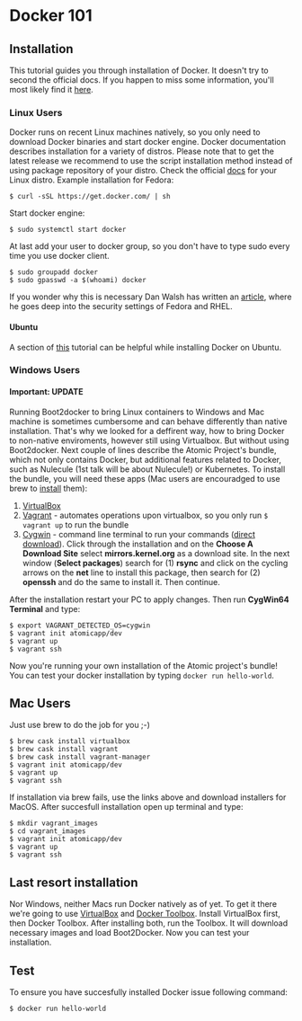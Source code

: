 # Docker 101
## Installation
This tutorial guides you through installation of Docker. It doesn't try to second the official docs. If you happen to miss some information, you'll most likely find it [here](http://docs.docker.com/).
### Linux Users
Docker runs on recent Linux machines natively, so you only need to download Docker binaries and start docker engine. Docker documentation describes installation for a variety of distros. Please note that to get the latest release we recommend to use the script installation method instead of using package repository of your distro. Check the official [docs](http://docs.docker.com/installation/) for your Linux distro. Example installation for Fedora:
```
$ curl -sSL https://get.docker.com/ | sh
```
Start docker engine:
```
$ sudo systemctl start docker
```
At last add your user to docker group, so you don't have to type sudo every time you use docker client.
```
$ sudo groupadd docker
$ sudo gpasswd -a $(whoami) docker
```
If you wonder why this is necessary Dan Walsh has written an [article](http://www.projectatomic.io/blog/2015/08/why-we-dont-let-non-root-users-run-docker-in-centos-fedora-or-rhel/), where he goes deep into the security settings of Fedora and RHEL.
#### Ubuntu
A section of [this](https://www.digitalocean.com/community/tutorials/how-to-dockerise-and-deploy-multiple-wordpress-applications-on-ubuntu) tutorial can be helpful while installing Docker on Ubuntu.
### Windows Users
#### Important: UPDATE
Running Boot2docker to bring Linux containers to Windows and Mac machine is sometimes cumbersome and can behave differently than native installation. That's why we looked for a deffirent way, how to bring Docker to non-native enviroments, however still using Virtualbox. But without using Boot2docker. Next couple of lines describe the Atomic Project's bundle, which not only contains Docker, but additional features related to Docker, such as Nulecule (1st talk will be about Nulecule!) or Kubernetes. To install the bundle, you will need these apps (Mac users are encouradged to use brew to [install](#mac_users) them):
1. [VirtualBox](https://www.virtualbox.org/wiki/Downloads)
2. [Vagrant](https://www.vagrantup.com/downloads.html) - automates operations upon virtualbox, so you only run `$ vagrant up` to run the bundle 
3. [Cygwin](https://www.cygwin.com/) - command line terminal to run your commands ([direct download](https://www.cygwin.com/setup-x86_64.exe)). Click through the installation and on the **Choose A Download Site** select **mirrors.kernel.org** as a download site. In the next window (**Select packages**) search for (1) **rsync** and click on the cycling arrows on the **net** line to install this package, then search for (2) **openssh** and do the same to install it. Then continue.

After the installation restart your PC to apply changes. Then run **CygWin64 Terminal** and type:
```
$ export VAGRANT_DETECTED_OS=cygwin
$ vagrant init atomicapp/dev
$ vagrant up
$ vagrant ssh
```
Now you're running your own installation of the Atomic project's bundle! You can test your docker installation by typing `docker run hello-world`.

## <a name="mac_users"></a>Mac Users
Just use brew to do the job for you ;-)
```
$ brew cask install virtualbox
$ brew cask install vagrant
$ brew cask install vagrant-manager
$ vagrant init atomicapp/dev
$ vagrant up
$ vagrant ssh
```
If installation via brew fails, use the links above and download installers for MacOS.
After succesfull installation open up terminal and type:
```
$ mkdir vagrant_images
$ cd vagrant_images
$ vagrant init atomicapp/dev
$ vagrant up
$ vagrant ssh
```
## Last resort installation
Nor Windows, neither Macs run Docker natively as of yet. To get it there we're going to use [VirtualBox](https://www.virtualbox.org/wiki/Downloads) and [Docker Toolbox](https://www.docker.com/toolbox). Install VirtualBox first, then Docker Toolbox. After installing both, run the Toolbox. It will download necessary images and load Boot2Docker. Now you can test your installation.
## Test
To ensure you have succesfully installed Docker issue following command:
```
$ docker run hello-world
```
